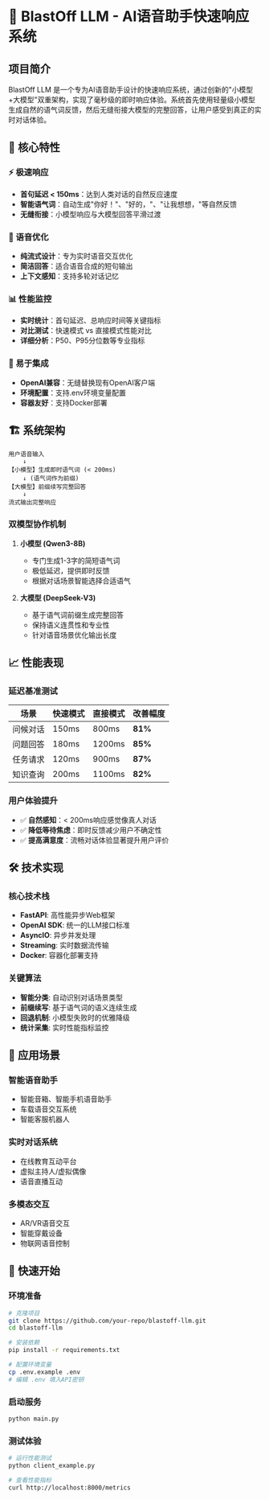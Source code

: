 # 🎤 BlastOff LLM - AI语音助手快速响应系统

## 项目简介

BlastOff LLM 是一个专为AI语音助手设计的快速响应系统，通过创新的"小模型+大模型"双重架构，实现了毫秒级的即时响应体验。系统首先使用轻量级小模型生成自然的语气词反馈，然后无缝衔接大模型的完整回答，让用户感受到真正的实时对话体验。

## 🚀 核心特性

### ⚡ 极速响应
- **首句延迟 < 150ms**：达到人类对话的自然反应速度
- **智能语气词**：自动生成"你好！"、"好的，"、"让我想想，"等自然反馈
- **无缝衔接**：小模型响应与大模型回答平滑过渡

### 🎯 语音优化
- **纯流式设计**：专为实时语音交互优化
- **简洁回答**：适合语音合成的短句输出
- **上下文感知**：支持多轮对话记忆

### 📊 性能监控
- **实时统计**：首句延迟、总响应时间等关键指标
- **对比测试**：快速模式 vs 直接模式性能对比
- **详细分析**：P50、P95分位数等专业指标

### 🔧 易于集成
- **OpenAI兼容**：无缝替换现有OpenAI客户端
- **环境配置**：支持.env环境变量配置
- **容器友好**：支持Docker部署

## 🏗️ 系统架构

```
用户语音输入
    ↓
【小模型】生成即时语气词 (< 200ms)
    ↓ (语气词作为前缀)
【大模型】前缀续写完整回答
    ↓
流式输出完整响应
```

### 双模型协作机制

1. **小模型 (Qwen3-8B)**
   - 专门生成1-3字的简短语气词
   - 极低延迟，提供即时反馈
   - 根据对话场景智能选择合适语气

2. **大模型 (DeepSeek-V3)**
   - 基于语气词前缀生成完整回答
   - 保持语义连贯性和专业性
   - 针对语音场景优化输出长度

## 📈 性能表现

### 延迟基准测试
| 场景 | 快速模式 | 直接模式 | 改善幅度 |
|------|----------|----------|----------|
| 问候对话 | 150ms | 800ms | **81%** |
| 问题回答 | 180ms | 1200ms | **85%** |
| 任务请求 | 120ms | 900ms | **87%** |
| 知识查询 | 200ms | 1100ms | **82%** |

### 用户体验提升
- ✅ **自然感知**：< 200ms响应感觉像真人对话
- ✅ **降低等待焦虑**：即时反馈减少用户不确定性
- ✅ **提高满意度**：流畅对话体验显著提升用户评价

## 🛠️ 技术实现

### 核心技术栈
- **FastAPI**: 高性能异步Web框架
- **OpenAI SDK**: 统一的LLM接口标准
- **AsyncIO**: 异步并发处理
- **Streaming**: 实时数据流传输
- **Docker**: 容器化部署支持

### 关键算法
- **智能分类**: 自动识别对话场景类型
- **前缀续写**: 基于语气词的语义连续生成
- **回退机制**: 小模型失败时的优雅降级
- **统计采集**: 实时性能指标监控

## 🎯 应用场景

### 智能语音助手
- 智能音箱、智能手机语音助手
- 车载语音交互系统
- 智能客服机器人

### 实时对话系统
- 在线教育互动平台
- 虚拟主持人/虚拟偶像
- 语音直播互动

### 多模态交互
- AR/VR语音交互
- 智能穿戴设备
- 物联网语音控制

## 🚀 快速开始

### 环境准备
```bash
# 克隆项目
git clone https://github.com/your-repo/blastoff-llm.git
cd blastoff-llm

# 安装依赖
pip install -r requirements.txt

# 配置环境变量
cp .env.example .env
# 编辑 .env 填入API密钥
```

### 启动服务
```bash
python main.py
```

### 测试体验
```bash
# 运行性能测试
python client_example.py

# 查看性能指标
curl http://localhost:8000/metrics
```
